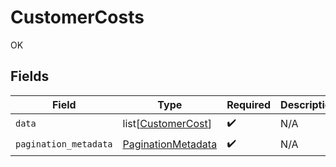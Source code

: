 # CustomerCosts

OK


## Fields

| Field                                                           | Type                                                            | Required                                                        | Description                                                     |
| --------------------------------------------------------------- | --------------------------------------------------------------- | --------------------------------------------------------------- | --------------------------------------------------------------- |
| `data`                                                          | list[[CustomerCost](../../models/shared/customercost.md)]       | :heavy_check_mark:                                              | N/A                                                             |
| `pagination_metadata`                                           | [PaginationMetadata](../../models/shared/paginationmetadata.md) | :heavy_check_mark:                                              | N/A                                                             |